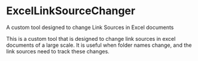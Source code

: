 # ExcelLinkSourceChanger
A custom tool designed to change Link Sources in Excel documents

This is a custom tool that is designed to change link sources in excel documents of a large scale. 
It is useful when folder names change, and the link sources need to track these changes.




